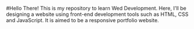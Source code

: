#Hello There!
This is my repository to learn Wed Development.
Here, I'll be designing a website using front-end development tools
such as HTML, CSS and JavaScript.
It is aimed to be a responsive portfolio website.